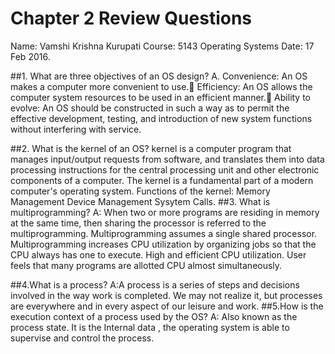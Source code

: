 # Chapter 2 Review Questions
Name: Vamshi Krishna Kurupati
Course: 5143 Operating Systems
Date: 17 Feb 2016.


##1. What are three objectives of an OS design?
A.  Convenience: An OS makes a computer more convenient to use.
    Efficiency: An OS allows the computer system resources to be used in an efficient manner.
    Ability to evolve: An OS should be constructed in such a way as to permit the effective development, testing,
    and introduction of new system functions without interfering with service.

##2. What is the kernel of an OS?
  kernel is a computer program that manages input/output requests from software, and translates them into data processing
  instructions for the central processing unit and other electronic components of a computer. The kernel is a fundamental
  part of a modern computer's operating system.
  Functions of the kernel:
  Memory Management
  Device Management
  Sysytem Calls.
##3. What is multiprogramming?
A:   When two or more programs are residing in memory at the same time, then sharing the processor is referred to the multiprogramming.
Multiprogramming assumes a single shared processor. Multiprogramming increases CPU utilization by organizing jobs so that
the CPU always has one to execute.
High and efficient CPU utilization.
User feels that many programs are allotted CPU almost simultaneously.

##4.What is a process?
A:A process is a series of steps and decisions involved in the way work is completed. We may not realize it, 
but processes are everywhere and in every aspect of our leisure and work.
##5.How is the execution context of a process used by the OS? 
A:  Also known as the process state. It is the Internal data , the operating system is able to supervise and control the process.
  
  
  
  
